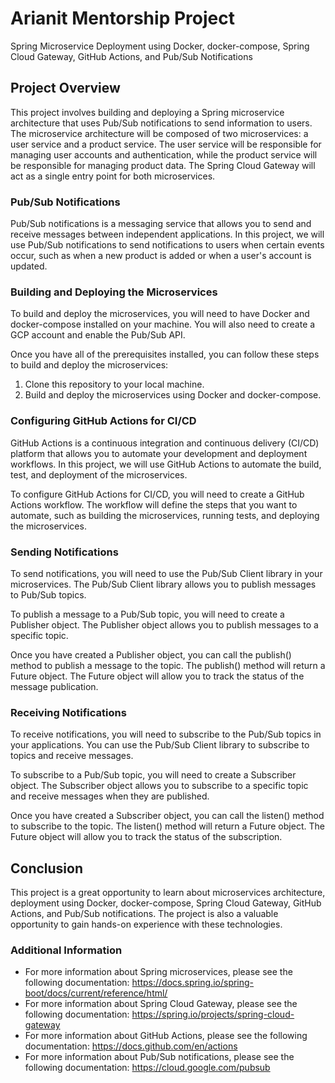 # Arianit Mentorship Project

Spring Microservice Deployment using Docker, docker-compose, Spring Cloud Gateway, GitHub Actions, and Pub/Sub Notifications

## Project Overview

This project involves building and deploying a Spring microservice architecture that uses Pub/Sub notifications to send information to users. The microservice architecture will be composed of two microservices: a user service and a product service. The user service will be responsible for managing user accounts and authentication, while the product service will be responsible for managing product data. The Spring Cloud Gateway will act as a single entry point for both microservices.

### Pub/Sub Notifications

Pub/Sub notifications is a messaging service that allows you to send and receive messages between independent applications. In this project, we will use Pub/Sub notifications to send notifications to users when certain events occur, such as when a new product is added or when a user's account is updated.

### Building and Deploying the Microservices

To build and deploy the microservices, you will need to have Docker and docker-compose installed on your machine. You will also need to create a GCP account and enable the Pub/Sub API.

Once you have all of the prerequisites installed, you can follow these steps to build and deploy the microservices:

1. Clone this repository to your local machine.
2. Build and deploy the microservices using Docker and docker-compose.

### Configuring GitHub Actions for CI/CD

GitHub Actions is a continuous integration and continuous delivery (CI/CD) platform that allows you to automate your development and deployment workflows. In this project, we will use GitHub Actions to automate the build, test, and deployment of the microservices.

To configure GitHub Actions for CI/CD, you will need to create a GitHub Actions workflow. The workflow will define the steps that you want to automate, such as building the microservices, running tests, and deploying the microservices.

### Sending Notifications

To send notifications, you will need to use the Pub/Sub Client library in your microservices. The Pub/Sub Client library allows you to publish messages to Pub/Sub topics.

To publish a message to a Pub/Sub topic, you will need to create a Publisher object. The Publisher object allows you to publish messages to a specific topic.

Once you have created a Publisher object, you can call the publish() method to publish a message to the topic. The publish() method will return a Future object. The Future object will allow you to track the status of the message publication.

### Receiving Notifications

To receive notifications, you will need to subscribe to the Pub/Sub topics in your applications. You can use the Pub/Sub Client library to subscribe to topics and receive messages.

To subscribe to a Pub/Sub topic, you will need to create a Subscriber object. The Subscriber object allows you to subscribe to a specific topic and receive messages when they are published.

Once you have created a Subscriber object, you can call the listen() method to subscribe to the topic. The listen() method will return a Future object. The Future object will allow you to track the status of the subscription.

## Conclusion

This project is a great opportunity to learn about microservices architecture, deployment using Docker, docker-compose, Spring Cloud Gateway, GitHub Actions, and Pub/Sub notifications. The project is also a valuable opportunity to gain hands-on experience with these technologies.

### Additional Information

* For more information about Spring microservices, please see the following documentation: https://docs.spring.io/spring-boot/docs/current/reference/html/
* For more information about Spring Cloud Gateway, please see the following documentation: https://spring.io/projects/spring-cloud-gateway
* For more information about GitHub Actions, please see the following documentation: https://docs.github.com/en/actions
* For more information about Pub/Sub notifications, please see the following documentation: https://cloud.google.com/pubsub
